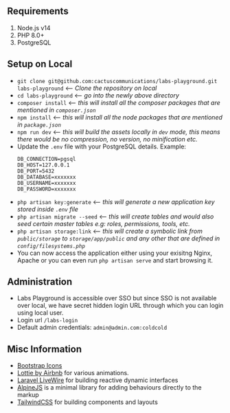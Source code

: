 ## Requirements

1. Node.js v14
2. PHP 8.0+
3. PostgreSQL


## Setup on Local

- `git clone git@github.com:cactuscommunications/labs-playground.git labs-playground` <-- *Clone the repository on local*
- `cd labs-playground` <-- *go into the newly above directory*
- `composer install` <-- *this will install all the composer packages that are mentioned in `composer.json`*
- `npm install`  <-- *this will install all the node packages that are mentioned in `package.json`*
- `npm run dev` <-- *this will build the assets locally in `dev` mode, this means there would be no compression, no version, no minification etc.*
-  Update the `.env` file with your PostgreSQL details. Example:
    ```
    DB_CONNECTION=pgsql
    DB_HOST=127.0.0.1
    DB_PORT=5432
    DB_DATABASE=xxxxxxx
    DB_USERNAME=xxxxxxx
    DB_PASSWORD=xxxxxxx
    ```
- `php artisan key:generate` <-- *this will generate a new application key stored inside `.env` file*
- `php artisan migrate --seed` <-- *this will create tables and would also seed certain master tables e.g: roles, permissions, tools, etc.*
- `php artisan storage:link` <-- *this will create a symbolic link from `public/storage` to `storage/app/public` and any other that are defined in `config/filesystems.php`*
- You can now access the application either using your exisitng Nginx, Apache or you can even run `php artisan serve` and start browsing it.


## Administration
- Labs Playground is accessible over SSO but since SSO is not available over local, we have secret hidden login URL through which you can login using local user.
- Login url `/labs-login`
- Default admin credentials: `admin@admin.com:coldcold`

## Misc Information
- [Bootstrap Icons](https://icons.getbootstrap.com/)
- [Lottie by Airbnb](https://airbnb.design/lottie/) for various animations.
- [Laravel LiveWire](https://laravel-livewire.com/) for building reactive dynamic interfaces
- [AlpineJS](https://alpinejs.dev/) is a minimal library for adding behaviours directly to the markup
- [TailwindCSS](https://tailwindcss.com/) for building components and layouts
















